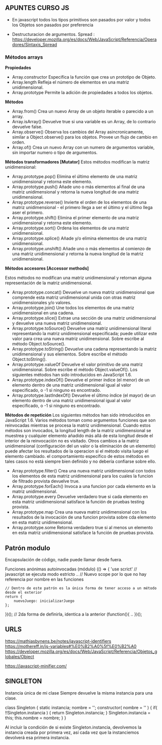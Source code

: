 ## APUNTES CURSO JS
- En javascript todos los tipos primitivos son pasados por valor y todos los Objetos son pasados por preferencia

- Destructuracion de argumentos.
Spread : https://developer.mozilla.org/es/docs/Web/JavaScript/Referencia/Operadores/Sintaxis_Spread


### Métodos arrays
**Propiedades**
* Array.constructor
Especifica la función que crea un prototipo de Objeto.
* Array.length
Refleja el número de elementos en una matriz unidimensional.
* Array.prototype
Permite la adición de propiedades a todos los objetos.

**Métodos**
* Array.from()
Crea un nuevo Array de un objeto iterable o parecido a un array.
* Array.isArray()
Devuelve true si una variable es un Array, de lo contrario devuelve false.
* Array.observe() 
Observa los cambios del Array asincronicamente, similar a Object.observe() para los objetos. Provee un flujo de cambio en orden.
* Array.of()
Crea un nuevo Array con un numero de argumentos variable, sin importar numero o tipo de argumentos.

**Métodos transformadores [Mutator]**
Estos métodos modifican la matriz unidimensional:

* Array.prototype.pop()
Elimina el último elemento de una matriz unidimensional y retorna este elemento.
* Array.prototype.push()
Añade uno o más elementos al final de una matriz unidimensional y retorna la nueva longitud de una matriz unidimensional.
* Array.prototype.reverse()
Invierte el orden de los elementos de una matriz unidimensional - el primero llega a ser el último y el último llega aser el primero.
* Array.prototype.shift()
Elimina el primer elemento de una matriz unidimensional y retorna este elemento.
* Array.prototype.sort()
Ordena los elementos de una matriz unidimensional.
* Array.prototype.splice()
Añade y/o elimina elementos de una matriz unidimensional.
* Array.prototype.unshift()
Añade uno o más elementos al comienzo de una matriz unidimensional y retorna la nueva longitud de la matriz unidimensional.

**Métodos accesores [Accessor methods]**

Estos métodos no modifican una matriz unidimensional y retornan alguna representación de la matriz unidimensional.

* Array.prototype.concat()
Devuelve un nueva matriz unidimensional que comprende esta matriz unidimensional unida con otras matriz unidimensionales y/o valores.
* Array.prototype.join()
Une todos los elementos de una matriz unidimensional en una cadena.
* Array.prototype.slice()
Extrae una sección de una matriz unidimensional y devuelve una nueva matriz unidimensional.
* Array.prototype.toSource()
Devuelve una matriz unidimensional literal representando la matriz unidimensional especificada; puede utilizar este valor para crea una nueva matriz unidimensional. Sobre escribe al método Object.toSource().
* Array.prototype.toString()
Devuelve una cadena representando la matriz unidimensional y sus elementos. Sobre escribe el método Object.toString().
* Array.prototype.valueOf
Devuelve el valor primitivo de una matriz unidimensional. Sobre escribe el método Object.valueOf().
Los siguientes métodos han sido introducidos en JavaScript 1.6.
* Array.prototype.indexOf()
Devuelve el primer índice (el menor) de un elemento dentro de una matriz unidimensional igual al valor especificado, o -1 si ninguno es encontrado.
* Array.prototype.lastIndexOf()
Devuelve el último índice (el mayor) de un elemento dentro de una matriz unidimensional igual al valor especificado, o -1 si ninguno es encontrado.

**Métodos de repetición**
Los siguientes métodos han sido introducidos en JavaScript 1.6.
Varios métodos toman como argumentos funciones que son reinvocadas mientras se procesa la matriz unidimensional. Cuando estos métodos son invocados, la longitud  length de la matriz unidimensional se muestrea y cualquier elemento añadido más allá de esta longitud desde el interior de la reinvocación no es visitado. Otros cambios a la matriz unidimensional (configuración del un valor o la eliminación de un elemento) puede afectar los resultados de la operacion si el método visita luego el elemento cambiado. el comportamiento específico de estos métodos en tales casos no está siempre bien definido y no debería confiarse sobre ello.

* Array.prototype.filter()
Crea una nueva matriz unidimensional con todos los elementos de esta matriz unidimensional para los cuales la funcion de filtrado provista devuelve true.
* Array.prototype.forEach()
Invoca a una funcion por cada elemento en la matriz unidimensional.
* Array.prototype.every
Devuelve verdadero  true si cada elemento en esta matriz unidimensional satisface la función de pruebas  testing provista.
* Array.prototype.map
Crea una nueva matriz unidimensional con los resultados de la invocación de una funcion provista sobre cda elemento en esta matriz unidimensional.
* Array.prototype.some
Retorna verdadero  true si al menos un elemento en esta matriz unidimensional satisface la función de pruebas provista.

## Patrón modulo

Encapsulación de código, nadie puede llamar desde fuera.

Funciones anónimas autoinvocadas (módulo)
(() => {
    'use scrict' // javascript se ejecuta modo estricto
 .. // Nuevo scope por lo que no hay referencia por nombre en las funciones

    // Dentro de este patrón es la única forma de tener acceso a un método desde el exterior
    return {
        nuevoJuego: inicializarJuego
    };
})();
// 2da forma de definirla, identica a la anterior
(function(){
    ..
})();

## URLS
https://mathiasbynens.be/notes/javascript-identifiers
https://mothereff.in/js-variables#%E0%B2%A0%5f%E0%B2%A0
https://developer.mozilla.org/es/docs/Web/JavaScript/Referencia/Objetos_globales/Object

https://javascript-minifier.com/


## SINGLETON

Instancia única de mi clase
Siempre devuelve la misma instancia para una clase.

class Singleton {
    static instancia;
    nombre = '';
    constructor( nombre = '' ) {
        if( !!Singleton.instancia ) {
            return Singleton.instancia;
        }
        Singleton.instancia = this;
        this.nombre = nombre;
    }
}

Al incluir la condición de si existe Singleton.instancia, devolvemos la instancia creada por primera vez, así cada vez que la instanciemos devolverá esa primera instancia.




